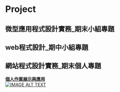 # Project
## 微型應用程式設計實務_期末小組專題


## web程式設計_期中小組專題

## 網站程式設計實務_期末個人專題
<a href="https://rebecca931.github.io/project2022/#" target="blank"><B>個人作業展示與應用</B></a> <BR>
[![IMAGE ALT TEXT](http://img.youtube.com/vi/GtlcOowVptU/0.jpg)](https://www.youtube.com/watch?v=GtlcOowVptU "Unity Snake Game")
